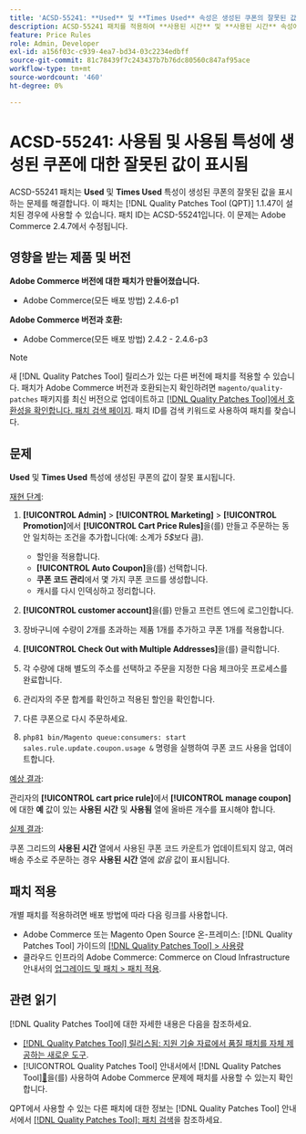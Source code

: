 ```yaml
---
title: 'ACSD-55241: **Used** 및 **Times Used** 속성은 생성된 쿠폰의 잘못된 값을 표시합니다'
description: ACSD-55241 패치를 적용하여 **사용된 시간** 및 **사용된 시간** 속성에 생성된 쿠폰에 대한 잘못된 값이 표시되는 Adobe Commerce 문제를 해결합니다
feature: Price Rules
role: Admin, Developer
exl-id: a156f03c-c939-4ea7-bd34-03c2234edbff
source-git-commit: 81c78439f7c243437b7b76dc80560c847af95ace
workflow-type: tm+mt
source-wordcount: '460'
ht-degree: 0%

---
```


# ACSD-55241: **사용됨** 및 **사용됨** 특성에 생성된 쿠폰에 대한 잘못된 값이 표시됨

ACSD-55241 패치는 **Used** 및 **Times Used** 특성이 생성된 쿠폰의 잘못된 값을 표시하는 문제를 해결합니다. 이 패치는 [!DNL Quality Patches Tool (QPT)] 1.1.47이 설치된 경우에 사용할 수 있습니다. 패치 ID는 ACSD-55241입니다. 이 문제는 Adobe Commerce 2.4.7에서 수정됩니다.

## 영향을 받는 제품 및 버전

**Adobe Commerce 버전에 대한 패치가 만들어졌습니다.**

* Adobe Commerce(모든 배포 방법) 2.4.6-p1

**Adobe Commerce 버전과 호환:**

* Adobe Commerce(모든 배포 방법) 2.4.2 - 2.4.6-p3

>[!NOTE]
>
>새 [!DNL Quality Patches Tool] 릴리스가 있는 다른 버전에 패치를 적용할 수 있습니다. 패치가 Adobe Commerce 버전과 호환되는지 확인하려면 `magento/quality-patches` 패키지를 최신 버전으로 업데이트하고 [[!DNL Quality Patches Tool]에서 호환성을 확인합니다. 패치 검색 페이지](https://experienceleague.adobe.com/tools/commerce-quality-patches/index.html). 패치 ID를 검색 키워드로 사용하여 패치를 찾습니다.

## 문제

**Used** 및 **Times Used** 특성에 생성된 쿠폰의 값이 잘못 표시됩니다.

<u>재현 단계</u>:

1. **[!UICONTROL Admin]** > **[!UICONTROL Marketing]** > **[!UICONTROL Promotion]**&#x200B;에서 **[!UICONTROL Cart Price Rules]**&#x200B;을(를) 만들고 주문하는 동안 일치하는 조건을 추가합니다(예: 소계가 *5$*&#x200B;보다 큼).

   * 할인을 적용합니다.
   * **[!UICONTROL Auto Coupon]**&#x200B;을(를) 선택합니다.
   * **쿠폰 코드 관리**&#x200B;에서 몇 가지 쿠폰 코드를 생성합니다.
   * 캐시를 다시 인덱싱하고 정리합니다.

1. **[!UICONTROL customer account]**&#x200B;을(를) 만들고 프런트 엔드에 로그인합니다.
1. 장바구니에 수량이 *2*&#x200B;개를 초과하는 제품 1개를 추가하고 쿠폰 1개를 적용합니다.
1. **[!UICONTROL Check Out with Multiple Addresses]**&#x200B;을(를) 클릭합니다.
1. 각 수량에 대해 별도의 주소를 선택하고 주문을 지정한 다음 체크아웃 프로세스를 완료합니다.
1. 관리자의 주문 합계를 확인하고 적용된 할인을 확인합니다.
1. 다른 쿠폰으로 다시 주문하세요.
1. `php81 bin/Magento queue:consumers: start sales.rule.update.coupon.usage &` 명령을 실행하여 쿠폰 코드 사용을 업데이트합니다.

<u>예상 결과</u>:

관리자의 **[!UICONTROL cart price rule]**&#x200B;에서 **[!UICONTROL manage coupon]**&#x200B;에 대한 **예** 값이 있는 **사용된 시간** 및 **사용됨** 열에 올바른 개수를 표시해야 합니다.

<u>실제 결과</u>:

쿠폰 그리드의 **사용된 시간** 열에서 사용된 쿠폰 코드 카운트가 업데이트되지 않고, 여러 배송 주소로 주문하는 경우 **사용된 시간** 열에 *없음* 값이 표시됩니다.

## 패치 적용

개별 패치를 적용하려면 배포 방법에 따라 다음 링크를 사용합니다.

* Adobe Commerce 또는 Magento Open Source 온-프레미스: [!DNL Quality Patches Tool] 가이드의 [[!DNL Quality Patches Tool] > 사용량](/help/tools/quality-patches-tool/usage.md)
* 클라우드 인프라의 Adobe Commerce: Commerce on Cloud Infrastructure 안내서의 [업그레이드 및 패치 > 패치 적용](https://experienceleague.adobe.com/docs/commerce-cloud-service/user-guide/develop/upgrade/apply-patches.html).

## 관련 읽기

[!DNL Quality Patches Tool]에 대한 자세한 내용은 다음을 참조하세요.

* [[!DNL Quality Patches Tool] 릴리스됨: 지원 기술 자료에서 품질 패치를 자체 제공하는 새로운 도구](https://experienceleague.adobe.com/en/docs/commerce-knowledge-base/kb/announcements/commerce-announcements/magento-quality-patches-released-new-tool-to-self-serve-quality-patches).
* [!UICONTROL Quality Patches Tool] 안내서에서  [!DNL Quality Patches Tool][&#128279;](/help/tools/quality-patches-tool/patches-available-in-qpt/check-patch-for-magento-issue-with-magento-quality-patches.md)을(를) 사용하여 Adobe Commerce 문제에 패치를 사용할 수 있는지 확인합니다.


QPT에서 사용할 수 있는 다른 패치에 대한 정보는 [!DNL Quality Patches Tool] 안내서에서 [[!DNL Quality Patches Tool]: 패치 검색](https://experienceleague.adobe.com/tools/commerce-quality-patches/index.html)을 참조하세요.
